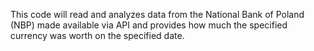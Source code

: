 This code will read and analyzes data from the National Bank of Poland (NBP) made available via API and provides how much the specified currency was worth on the specified date.
